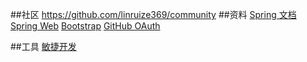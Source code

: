 ##社区
https://github.com/linruize369/community
##资料
[Spring 文档](https://spring.io/guides/)
[Spring Web](https://spring.io/guides/gs/serving-web-content/)
[Bootstrap](https://v3.bootcss.com)
[GitHub OAuth](https://docs.github.com/en/apps/oauth-apps/building-oauth-apps/creating-an-oauth-app)

##工具
[敏捷开发](https://www.visual-paradigm.com/cn/)
